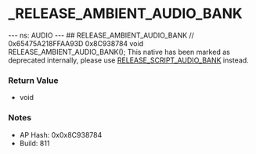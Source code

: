 # _RELEASE_AMBIENT_AUDIO_BANK

--- ns: AUDIO --- ## RELEASE_AMBIENT_AUDIO_BANK  // 0x65475A218FFAA93D 0x8C938784 void RELEASE_AMBIENT_AUDIO_BANK();  This native has been marked as deprecated internally, please use [RELEASE_SCRIPT_AUDIO_BANK](#_0x7A2D8AD0A9EB9C3F) instead.

### Return Value
* void

### Notes
* AP Hash: 0x0x8C938784
* Build: 811

